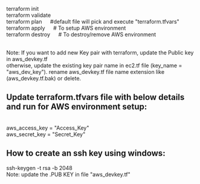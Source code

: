 terraform init
<br /> terraform validate
<br /> terraform plan			&emsp; #default file will pick and execute "terraform.tfvars"
<br /> terraform apply    &emsp; # To setup AWS environment
<br /> terraform destroy  &emsp; # To destroy/remove AWS environment


<br /> Note: If you want to add new Key pair with terraform, update the Public key in aws_devkey.tf
<br /> otherwise, update the existing key pair name in ec2.tf file (key_name = "aws_dev_key"). rename aws_devkey.tf file name extension like (aws_devkey.tf.bak) or delete.

Update terraform.tfvars file with below details and run for AWS environment setup:
----------------------------------------------------------------------------------
<br /> aws_access_key = "Access_Key"
<br /> aws_secret_key = "Secret_Key"

How to create an ssh key using windows:
--------------------------------------
ssh-keygen -t rsa -b 2048
<br /> Note: update the .PUB KEY in file "aws_devkey.tf"
